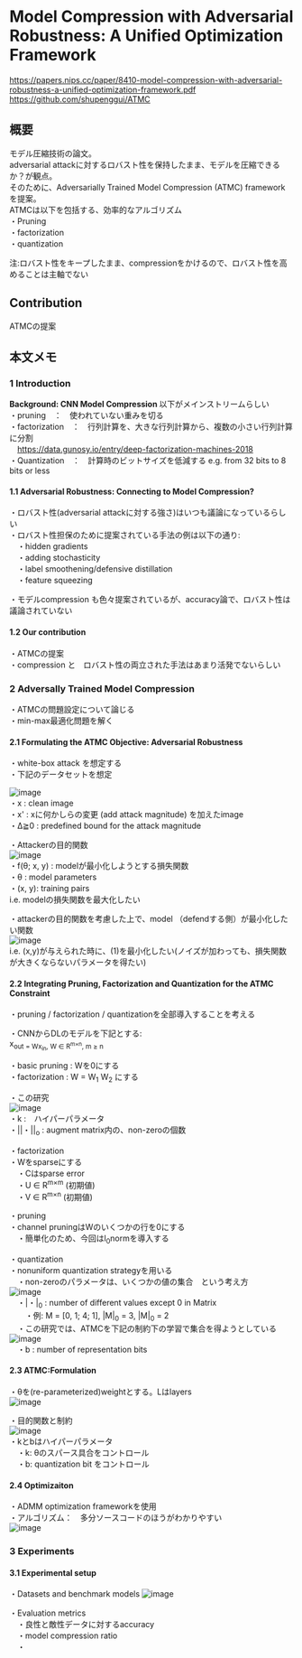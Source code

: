 # Model Compression with Adversarial Robustness: A Unified Optimization Framework  
  
https://papers.nips.cc/paper/8410-model-compression-with-adversarial-robustness-a-unified-optimization-framework.pdf  
https://github.com/shupenggui/ATMC  
  
## 概要  
モデル圧縮技術の論文。  
adversarial attackに対するロバスト性を保持したまま、モデルを圧縮できるか？が観点。  
そのために、Adversarially Trained Model Compression (ATMC) framework を提案。  
ATMCは以下を包括する、効率的なアルゴリズム  
・Pruning  
・factorization  
・quantization  
  
注:ロバスト性をキープしたまま、compressionをかけるので、ロバスト性を高めることは主軸でない  
  
## Contribution
ATMCの提案  
  
## 本文メモ  
  
### 1 Introduction  
  
<b> Background: CNN Model Compression </b>
以下がメインストリームらしい  
・pruning　：　使われていない重みを切る  
・factorization　：　行列計算を、大きな行列計算から、複数の小さい行列計算に分割  
　https://data.gunosy.io/entry/deep-factorization-machines-2018  
・Quantization　：　計算時のビットサイズを低減する e.g. from 32 bits to 8 bits or less  
  
#### 1.1  Adversarial Robustness: Connecting to Model Compression?  
・ロバスト性(adversarial attackに対する強さ)はいつも議論になっているらしい  
・ロバスト性担保のために提案されている手法の例は以下の通り:  
　・hidden gradients  
　・adding stochasticity  
　・label smoothening/defensive distillation  
　・feature squeezing  
  
・モデルcompression も色々提案されているが、accuracy論で、ロバスト性は議論されていない  
  
#### 1.2 Our contribution
・ATMCの提案  
・compression と　ロバスト性の両立された手法はあまり活発でないらしい  
  
### 2 Adversally Trained Model Compression  
・ATMCの問題設定について論じる  
・min-max最適化問題を解く  
  
#### 2.1 Formulating the ATMC Objective: Adversarial Robustness  
・white-box attack を想定する  
・下記のデータセットを想定  
  
![image](https://user-images.githubusercontent.com/30098187/76044699-72941400-5f9e-11ea-9285-f9b08654049a.png)  
 ・x : clean image  
 ・x' : xに何かしらの変更 (add attack magnitude) を加えたimage  
 ・Δ≧0 : predefined bound for the attack magnitude  
   
 ・Attackerの目的関数  
 ![image](https://user-images.githubusercontent.com/30098187/76044853-e2a29a00-5f9e-11ea-86ee-765cab202af0.png)  
・f(θ; x, y) : modelが最小化しようとする損失関数  
・θ : model parameters  
・(x, y): training pairs  
i.e. modelの損失関数を最大化したい  
  
・attackerの目的関数を考慮した上で、model （defendする側）が最小化したい関数  
![image](https://user-images.githubusercontent.com/30098187/76045117-93a93480-5f9f-11ea-9095-057bc60f3c29.png)  
i.e. (x,y)が与えられた時に、(1)を最小化したい(ノイズが加わっても、損失関数が大きくならないパラメータを得たい)  
  
#### 2.2 Integrating Pruning, Factorization and Quantization for the ATMC Constraint  
・pruning / factorization / quantizationを全部導入することを考える  
  
・CNNからDLのモデルを下記とする:  
x<sub>out  = Wx<sub>in</sub>, W ∈ R<sup>m×n</sup>, m ≥ n  
  
・basic pruning : Wを0にする  
・factorization : W = W<sub>1</sub> W<sub>2</sub> にする  
  
・この研究  
![image](https://user-images.githubusercontent.com/30098187/76048370-f2bf7700-5fa8-11ea-9a45-1c38a3d3dac0.png)  
・k :　ハイパーパラメータ  
・||・||<sub>o</sub> : augment matrix内の、non-zeroの個数  
  
・factorization  
・Wをsparseにする  
　・Cはsparse error  
　・U ∈ R<sup>m×m</sup> (初期値)  
　・V ∈ R<sup>m×n</sup> (初期値)  
  
・pruning  
・channel pruningはWのいくつかの行を0にする  
　・簡単化のため、今回はl<sub>0</sub>normを導入する  
  
・quantization  
・nonuniform quantization strategyを用いる  
　・non-zeroのパラメータは、いくつかの値の集合　という考え方  
 ![image](https://user-images.githubusercontent.com/30098187/76061126-37a5d680-5fc6-11ea-8aac-94b8219f3220.png)  
　・|・|<sub>0</sub> : number of different values except 0 in Matrix  
　　・例: M = [0, 1; 4; 1], |M|<sub>0</sub> = 3, |M|<sub>0</sub> = 2  
　・この研究では、ATMCを下記の制約下の学習で集合を得ようとしている  
![image](https://user-images.githubusercontent.com/30098187/76061763-94ee5780-5fc7-11ea-9255-4b99352e3b27.png)  
　・b : number of representation bits  
  
#### 2.3 ATMC:Formulation  
・θを(re-parameterized)weightとする。Lはlayers  
![image](https://user-images.githubusercontent.com/30098187/76062017-1e058e80-5fc8-11ea-9b85-87344aa37486.png)
  
・目的関数と制約  
![image](https://user-images.githubusercontent.com/30098187/76062093-51481d80-5fc8-11ea-944d-9812ce5091a6.png)  
・kとbはハイパーパラメータ  
　・k: θのスパース具合をコントロール  
　・b: quantization bit をコントロール  
  
#### 2.4 Optimizaiton  
・ADMM optimization frameworkを使用  
・アルゴリズム：　多分ソースコードのほうがわかりやすい  
![image](https://user-images.githubusercontent.com/30098187/76063113-67ef7400-5fca-11ea-875c-19a7219ca390.png)  
  
### 3 Experiments  
#### 3.1 Experimental setup  
・Datasets and benchmark models
![image](https://user-images.githubusercontent.com/30098187/76063633-77bb8800-5fcb-11ea-8f97-134166ce7a36.png)  
    
・Evaluation metrics  
　・良性と敵性データに対するaccuracy  
　・model compression ratio  
　・
